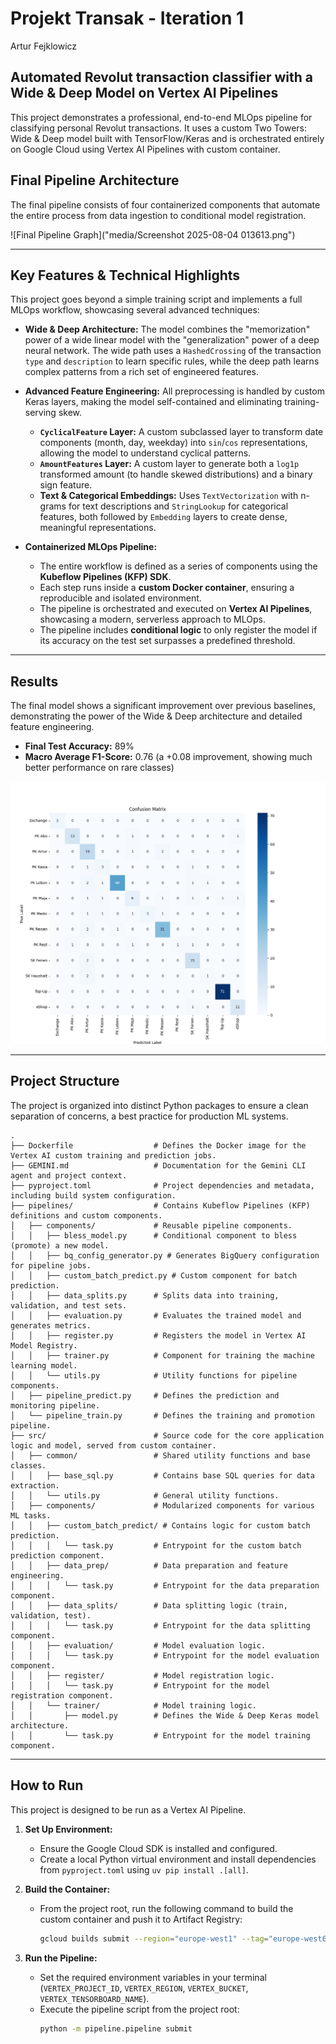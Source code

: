 # Projekt Transak - Iteration 1

Artur Fejklowicz


## Automated Revolut transaction classifier with a Wide & Deep Model on Vertex AI Pipelines

This project demonstrates a professional, end-to-end MLOps pipeline for classifying personal Revolut transactions. It uses a custom Two Towers: Wide & Deep model built with TensorFlow/Keras and is orchestrated entirely on Google Cloud using Vertex AI Pipelines with custom container.

## Final Pipeline Architecture

The final pipeline consists of four containerized components that automate the entire process from data ingestion to conditional model registration.

![Final Pipeline Graph]("media/Screenshot 2025-08-04 013613.png")

---

## Key Features & Technical Highlights

This project goes beyond a simple training script and implements a full MLOps workflow, showcasing several advanced techniques:

* **Wide & Deep Architecture:** The model combines the "memorization" power of a wide linear model with the "generalization" power of a deep neural network. The wide path uses a `HashedCrossing` of the transaction `type` and `description` to learn specific rules, while the deep path learns complex patterns from a rich set of engineered features.

* **Advanced Feature Engineering:** All preprocessing is handled by custom Keras layers, making the model self-contained and eliminating training-serving skew.
    * **`CyclicalFeature` Layer:** A custom subclassed layer to transform date components (month, day, weekday) into `sin`/`cos` representations, allowing the model to understand cyclical patterns.
    * **`AmountFeatures` Layer:** A custom layer to generate both a `log1p` transformed amount (to handle skewed distributions) and a binary sign feature.
    * **Text & Categorical Embeddings:** Uses `TextVectorization` with n-grams for text descriptions and `StringLookup` for categorical features, both followed by `Embedding` layers to create dense, meaningful representations.

* **Containerized MLOps Pipeline:**
    * The entire workflow is defined as a series of components using the **Kubeflow Pipelines (KFP) SDK**.
    * Each step runs inside a **custom Docker container**, ensuring a reproducible and isolated environment.
    * The pipeline is orchestrated and executed on **Vertex AI Pipelines**, showcasing a modern, serverless approach to MLOps.
    * The pipeline includes **conditional logic** to only register the model if its accuracy on the test set surpasses a predefined threshold.

---

## Results

The final model shows a significant improvement over previous baselines, demonstrating the power of the Wide & Deep architecture and detailed feature engineering.

* **Final Test Accuracy:** 89%
* **Macro Average F1-Score:** 0.76 (a +0.08 improvement, showing much better performance on rare classes)

![Final Confusion Matrix](media/cm.png)

---

## Project Structure

The project is organized into distinct Python packages to ensure a clean separation of concerns, a best practice for production ML systems.

```
.
├── Dockerfile                  # Defines the Docker image for the Vertex AI custom training and prediction jobs.
├── GEMINI.md                   # Documentation for the Gemini CLI agent and project context.
├── pyproject.toml              # Project dependencies and metadata, including build system configuration.
├── pipelines/                  # Contains Kubeflow Pipelines (KFP) definitions and custom components.
│   ├── components/             # Reusable pipeline components.
│   │   ├── bless_model.py      # Conditional component to bless (promote) a new model.
│   │   ├── bq_config_generator.py # Generates BigQuery configuration for pipeline jobs.
│   │   ├── custom_batch_predict.py # Custom component for batch prediction.
│   │   ├── data_splits.py      # Splits data into training, validation, and test sets.
│   │   ├── evaluation.py       # Evaluates the trained model and generates metrics.
│   │   ├── register.py         # Registers the model in Vertex AI Model Registry.
│   │   ├── trainer.py          # Component for training the machine learning model.
│   │   └── utils.py            # Utility functions for pipeline components.
│   ├── pipeline_predict.py     # Defines the prediction and monitoring pipeline.
│   └── pipeline_train.py       # Defines the training and promotion pipeline.
├── src/                        # Source code for the core application logic and model, served from custom container.
│   ├── common/                 # Shared utility functions and base classes.
│   │   ├── base_sql.py         # Contains base SQL queries for data extraction.
│   │   └── utils.py            # General utility functions.
│   ├── components/             # Modularized components for various ML tasks.
│   │   ├── custom_batch_predict/ # Contains logic for custom batch prediction.
│   │   │   └── task.py         # Entrypoint for the custom batch prediction component.
│   │   ├── data_prep/          # Data preparation and feature engineering.
│   │   │   └── task.py         # Entrypoint for the data preparation component.
│   │   ├── data_splits/        # Data splitting logic (train, validation, test).
│   │   │   └── task.py         # Entrypoint for the data splitting component.
│   │   ├── evaluation/         # Model evaluation logic.
│   │   │   └── task.py         # Entrypoint for the model evaluation component.
│   │   ├── register/           # Model registration logic.
│   │   │   └── task.py         # Entrypoint for the model registration component.
│   │   └── trainer/            # Model training logic.
│   │       ├── model.py        # Defines the Wide & Deep Keras model architecture.
│   │       └── task.py         # Entrypoint for the model training component.
```

---

## How to Run

This project is designed to be run as a Vertex AI Pipeline.

1.  **Set Up Environment:**
    * Ensure the Google Cloud SDK is installed and configured.
    * Create a local Python virtual environment and install dependencies from `pyproject.toml` using `uv pip install .[all]`.

2.  **Build the Container:**
    * From the project root, run the following command to build the custom container and push it to Artifact Registry:
        ```bash
        gcloud builds submit --region="europe-west1" --tag="europe-west6-docker.pkg.dev/af-finanzen/af-finanzen-mlops/transak-i1-train-predict:latest" .
        ```

3.  **Run the Pipeline:**
    * Set the required environment variables in your terminal (`VERTEX_PROJECT_ID`, `VERTEX_REGION`, `VERTEX_BUCKET`, `VERTEX_TENSORBOARD_NAME`).
    * Execute the pipeline script from the project root:
        ```bash
        python -m pipeline.pipeline submit
        ```

